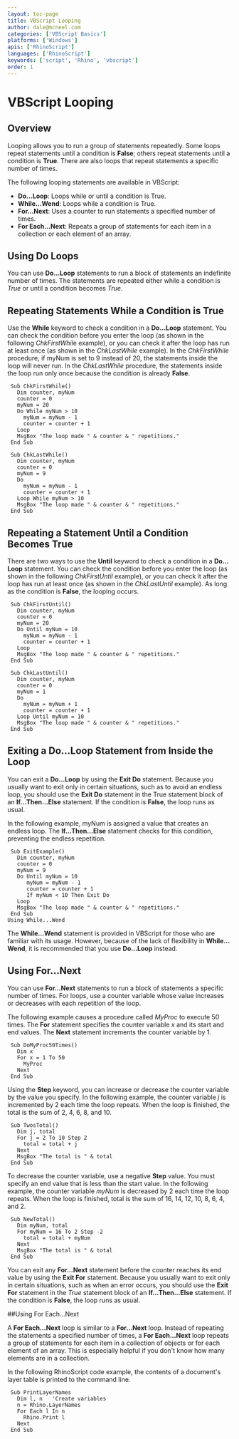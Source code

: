 ```yaml
---
layout: toc-page
title: VBScript Looping
author: dale@mcneel.com
categories: ['VBScript Basics']
platforms: ['Windows']
apis: ['RhinoScript']
languages: ['RhinoScript']
keywords: ['script', 'Rhino', 'vbscript']
order: 1
---
```


# VBScript Looping

## Overview

Looping allows you to run a group of statements repeatedly. Some loops repeat statements until a condition is **False**; others repeat statements until a condition is **True**. There are also loops that repeat statements a specific number of times.

The following looping statements are available in VBScript:

- **Do…Loop**: Loops while or until a condition is True.
- **While…Wend**: Loops while a condition is True.
- **For…Next**: Uses a counter to run statements a specified number of times.
- **For Each…Next**: Repeats a group of statements for each item in a collection or each element of an array.

## Using Do Loops

You can use **Do…Loop** statements to run a block of statements an indefinite number of times. The statements are repeated either while a condition is *True* or until a condition becomes *True*.

## Repeating Statements While a Condition is True

Use the **While** keyword to check a condition in a **Do…Loop** statement. You can check the condition before you enter the loop (as shown in the following *ChkFirstWhil*e example), or you can check it after the loop has run at least once (as shown in the *ChkLastWhile* example). In the *ChkFirstWhile* procedure, if myNum is set to 9 instead of 20, the statements inside the loop will never run. In the *ChkLastWhile* procedure, the statements inside the loop run only once because the condition is already **False**.

```vbnet
 Sub ChkFirstWhile()
   Dim counter, myNum
   counter = 0
   myNum = 20
   Do While myNum > 10
     myNum = myNum - 1
     counter = counter + 1
   Loop
   MsgBox "The loop made " & counter & " repetitions."
 End Sub
 
 Sub ChkLastWhile()
   Dim counter, myNum
   counter = 0
   myNum = 9
   Do
     myNum = myNum - 1
     counter = counter + 1
   Loop While myNum > 10
   MsgBox "The loop made " & counter & " repetitions."
 End Sub
```

## Repeating a Statement Until a Condition Becomes True

There are two ways to use the **Until** keyword to check a condition in a **Do…Loop** statement. You can check the condition before you enter the loop (as shown in the following *ChkFirstUntil* example), or you can check it after the loop has run at least once (as shown in the *ChkLastUntil* example). As long as the condition is **False**, the looping occurs.

```vbnet
 Sub ChkFirstUntil()
   Dim counter, myNum
   counter = 0
   myNum = 20
   Do Until myNum = 10
     myNum = myNum - 1
     counter = counter + 1
   Loop
   MsgBox "The loop made " & counter & " repetitions."
 End Sub
 
 Sub ChkLastUntil()
   Dim counter, myNum
   counter = 0
   myNum = 1
   Do
     myNum = myNum + 1
     counter = counter + 1
   Loop Until myNum = 10
   MsgBox "The loop made " & counter & " repetitions."
 End Sub
```

## Exiting a Do...Loop Statement from Inside the Loop

You can exit a **Do…Loop** by using the **Exit Do** statement. Because you usually want to exit only in certain situations, such as to avoid an endless loop, you should use the **Exit Do** statement in the True statement block of an **If…Then…Else** statement. If the condition is **False**, the loop runs as usual.

In the following example, myNum is assigned a value that creates an endless loop. The **If…Then…Else** statement checks for this condition, preventing the endless repetition.

```vbnet
 Sub ExitExample()
   Dim counter, myNum
   counter = 0
   myNum = 9
   Do Until myNum = 10
      myNum = myNum - 1
      counter = counter + 1
      If myNum < 10 Then Exit Do
   Loop
   MsgBox "The loop made " & counter & " repetitions."
 End Sub
Using While...Wend
```

The **While…Wend** statement is provided in VBScript for those who are familiar with its usage. However, because of the lack of flexibility in **While…Wend**, it is recommended that you use **Do…Loop** instead.

## Using For...Next

You can use **For…Next** statements to run a block of statements a specific number of times. For loops, use a counter variable whose value increases or decreases with each repetition of the loop.

The following example causes a procedure called *MyProc* to execute 50 times. The **For** statement specifies the counter variable *x* and its start and end values. The **Next** statement increments the counter variable by 1.

```vbnet
 Sub DoMyProc50Times()
   Dim x
   For x = 1 To 50
     MyProc
   Next
 End Sub
```
 
Using the **Step** keyword, you can increase or decrease the counter variable by the value you specify. In the following example, the counter variable *j* is incremented by 2 each time the loop repeats. When the loop is finished, the total is the sum of 2, 4, 6, 8, and 10.

```vbnet
 Sub TwosTotal()
   Dim j, total
   For j = 2 To 10 Step 2
     total = total + j
   Next
   MsgBox "The total is " & total
 End Sub
```
 
To decrease the counter variable, use a negative **Step** value. You must specify an end value that is less than the start value. In the following example, the counter variable *myNum* is decreased by 2 each time the loop repeats. When the loop is finished, total is the sum of 16, 14, 12, 10, 8, 6, 4, and 2.

```vbnet
 Sub NewTotal()
   Dim myNum, total
   For myNum = 16 To 2 Step -2
     total = total + myNum
   Next
   MsgBox "The total is " & total
 End Sub
```

 You can exit any **For…Next** statement before the counter reaches its end value by using the **Exit For** statement. Because you usually want to exit only in certain situations, such as when an error occurs, you should use the **Exit For** statement in the *True* statement block of an **If…Then…Else** statement. If the condition is **False**, the loop runs as usual.

##Using For Each...Next

A **For Each…Next** loop is similar to a **For…Next** loop. Instead of repeating the statements a specified number of times, a **For Each…Next** loop repeats a group of statements for each item in a collection of objects or for each element of an array. This is especially helpful if you don't know how many elements are in a collection.

In the following RhinoScript code example, the contents of a document's layer table is printed to the command line.

```vbnet
 Sub PrintLayerNames
   Dim l, n   'Create variables
   n = Rhino.LayerNames
   For Each l In n
     Rhino.Print l
   Next
 End Sub
```